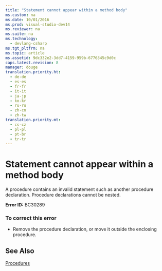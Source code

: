 ```yaml
---
title: "Statement cannot appear within a method body"
ms.custom: na
ms.date: 10/01/2016
ms.prod: visual-studio-dev14
ms.reviewer: na
ms.suite: na
ms.technology: 
  - devlang-csharp
ms.tgt_pltfrm: na
ms.topic: article
ms.assetid: 9dc332e2-3dd7-4159-959b-6776345c9d0c
caps.latest.revision: 8
manager: douge
translation.priority.ht: 
  - de-de
  - es-es
  - fr-fr
  - it-it
  - ja-jp
  - ko-kr
  - ru-ru
  - zh-cn
  - zh-tw
translation.priority.mt: 
  - cs-cz
  - pl-pl
  - pt-br
  - tr-tr
---
```

# Statement cannot appear within a method body
A procedure contains an invalid statement such as another procedure declaration. Procedure declarations cannot be nested.  
  
 **Error ID:** BC30289  
  
### To correct this error  
  
-   Remove the procedure declaration, or move it outside the enclosing procedure.  
  
## See Also  
 [Procedures](../Topic/Procedures%20in%20Visual%20Basic.md)